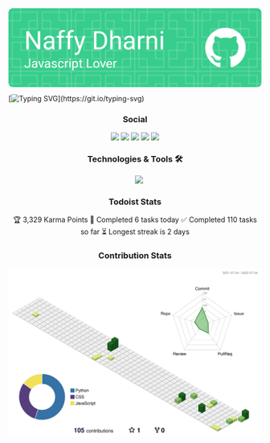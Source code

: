 <img src="./github-header-image.png" align="center">

[![Typing SVG](https://readme-typing-svg.herokuapp.com?color=2EF764&center=true&lines=Hello+mate+%F0%9F%91%8B;Here+is+some+info+on+me.;If+you+liked+the+template%2C;Don't+just+fork+it%2C;Star+it+too!)](https://git.io/typing-svg)


<h3 align="center">Social</h3>
<p align="center">
<img src="https://img.shields.io/badge/Spotify-1ED760?style=for-the-badge&logo=spotify&logoColor=white" />
<img src="https://dcbadge.vercel.app/api/shield/769074861644840983" />
<img src="https://img.shields.io/badge/Instagram-%23E4405F.svg?style=for-the-badge&logo=Instagram&logoColor=white" />
<img src="https://img.shields.io/badge/Snapchat-%23FFFC00.svg?style=for-the-badge&logo=Snapchat&logoColor=white" />
<img src="https://komarev.com/ghpvc/?username=naffydharni006&style=for-the-badge&color=ff69b4" />
</p>


<h3 align="center">Technologies & Tools 🛠️</h3>

<p align="center">
    <img src="https://skillicons.dev/icons?i=css,electron,git,github,heroku,html,js,jest,mongodb,mysql,netlify,nextjs,nodejs,powershell,py,react,rollupjs,stackoverflow,tailwind,ts,vercel,vscode&perline=7" />
</p>


<h3 align="center">Todoist Stats</h3>

<div align="center">
<p>
<!-- TODO-IST:START -->
🏆  3,329 Karma Points           
🌸  Completed 6 tasks today           
✅  Completed 110 tasks so far           
⏳  Longest streak is 2 days
<!-- TODO-IST:END -->
</p>
</div>

<h3 align="center">Contribution Stats</h3>


<p align="center">
<img src="./profile-3d-contrib/profile-green-animate.svg">
</p>

